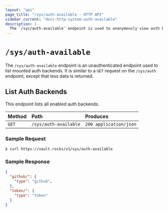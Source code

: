 ```yaml
---
layout: "api"
page_title: "/sys/auth-available - HTTP API"
sidebar_current: "docs-http-system-auth-available"
description: |-
  The `/sys/auth-available` endpoint is used to anonymously view auth backends in Vault.
---
```


# `/sys/auth-available`

The `/sys/auth-available` endpoint is an unauthenticated endpoint used to
list mounted auth backends. It is similar to a `GET` request on the `/sys/auth`
endpoint, except that less data is returned.

## List Auth Backends

This endpoint lists all enabled auth backends.

| Method   | Path                         | Produces               |
| :------- | :--------------------------- | :--------------------- |
| `GET`    | `/sys/auth-available`        | `200 application/json` |

### Sample Request

```
$ curl https://vault.rocks/v1/sys/auth-available
```

### Sample Response

```json
{
  "github/": {
    "type": "github",
  },
  "token/": {
    "type": "token"
  }
}
```


